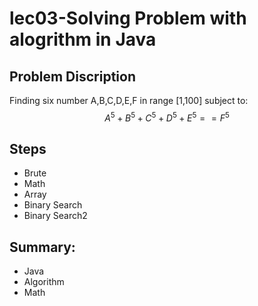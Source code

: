 # lec03-Solving Problem with alogrithm in Java

## Problem Discription
Finding six number A,B,C,D,E,F in range [1,100]  subject to:
$$ A^5+B^5+C^5+D^5+E^5==F^5$$ 

## Steps
- Brute 
- Math
- Array
- Binary Search
- Binary Search2

## Summary:

- Java 
- Algorithm
-  Math
